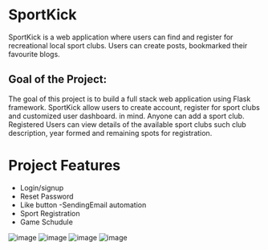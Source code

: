 # SportKick
SportKick is a web application where users can find and register for recreational local sport clubs. Users can create posts, bookmarked their favourite blogs. 

## Goal of the Project:
The goal of this project is to build a full stack web application using Flask framework. SportKick allow users to create account, register for sport clubs and customized user dashboard. in mind. Anyone can add a sport club. Registered Users can view details of the available sport clubs such club description, year formed and remaining spots for registration. 

# Project Features
  - Login/signup 
  - Reset Password
  - Like button
   -SendingEmail automation
   - Sport Registration
   - Game Schudule
  
![image](https://user-images.githubusercontent.com/62475199/187093863-3f755683-7b3d-4bb2-899a-e4459520744f.png)
![image](https://user-images.githubusercontent.com/62475199/187094267-6242779a-b4a6-48d7-b9f1-c4d551566e35.png)
![image](https://user-images.githubusercontent.com/62475199/187094223-828ba455-6f3c-4e41-bfd4-526517b9c0dc.png)
![image](https://user-images.githubusercontent.com/62475199/187094247-f7bfd397-0fde-48c9-b051-7c1d7893b0f9.png)

